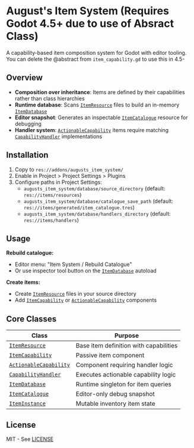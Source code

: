 # August's Item System (Requires Godot 4.5+ due to use of Absract Class)

A capability-based item composition system for Godot with editor tooling. You can delete the @abstract from `item_capability.gd` to use this in 4.5- 

## Overview

- **Composition over inheritance**: Items are defined by their capabilities rather than class hierarchies
- **Runtime database**: Scans [`ItemResource`](augusts_item_system/item_resource.gd) files to build an in-memory [`ItemDatabase`](augusts_item_system/item_database.gd)
- **Editor snapshot**: Generates an inspectable [`ItemCatalogue`](augusts_item_system/item_catalogue.gd) resource for debugging
- **Handler system**: [`ActionableCapability`](augusts_item_system/actionable_capability.gd) items require matching [`CapabilityHandler`](augusts_item_system/capability_handler.gd) implementations

## Installation

1. Copy to `res://addons/augusts_item_system/`
2. Enable in Project > Project Settings > Plugins
3. Configure paths in Project Settings:
   - `augusts_item_system/database/source_directory` (default: `res://items/resources`)
   - `augusts_item_system/database/catalogue_save_path` (default: `res://items/generated/item_catalogue.tres`)
   - `augusts_item_system/database/handlers_directory` (default: `res://items/handlers`)

## Usage

**Rebuild catalogue:**
- Editor menu: "Item System / Rebuild Catalogue"
- Or use inspector tool button on the [`ItemDatabase`](augusts_item_system/item_database.gd) autoload

**Create items:**
- Create [`ItemResource`](augusts_item_system/item_resource.gd) files in your source directory
- Add [`ItemCapability`](augusts_item_system/item_capability.gd) or [`ActionableCapability`](augusts_item_system/actionable_capability.gd) components

## Core Classes

| Class | Purpose |
|-------|---------|
| [`ItemResource`](augusts_item_system/item_resource.gd) | Base item definition with capabilities |
| [`ItemCapability`](augusts_item_system/item_capability.gd) | Passive item component |
| [`ActionableCapability`](augusts_item_system/actionable_capability.gd) | Component requiring handler logic |
| [`CapabilityHandler`](augusts_item_system/capability_handler.gd) | Executes actionable capability logic |
| [`ItemDatabase`](augusts_item_system/item_database.gd) | Runtime singleton for item queries |
| [`ItemCatalogue`](augusts_item_system/item_catalogue.gd) | Editor-only debug snapshot |
| [`ItemInstance`](augusts_item_system/item_instance.gd) | Mutable inventory item state |

## License

MIT - See [LICENSE](LICENSE)
